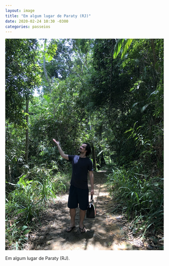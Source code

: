 ```yaml
---
layout: image
title: "Em algum lugar de Paraty (RJ)"
date: 2020-02-24 10:30 -0300
categories: passeios
---
```

<p><picture>
  <source media="(max-width: 480px)" srcset="/assets/IMG_4798-480.jpg" />
  <img src="/assets/IMG_4798.jpg" alt="Homem de camiseta, shorts e chinelo e segurando uma bolsa, no meio de uma trilha na floresta." />
</picture></p>

Em algum lugar de Paraty (RJ).
